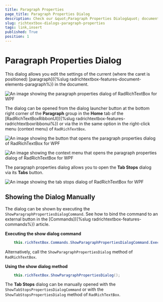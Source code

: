 ```yaml
---
title: Paragraph Properties
page_title: Paragraph Properties Dialog
description: Check our &quot;Paragraph Properties Dialog&quot; documentation article for the RadRichTextBox WPF control.
slug: richtextbox-dialogs-paragraph-properties
tags: link,insert
published: True
position: 1
---
```


# Paragraph Properties Dialog

This dialog allows you edit the settings of the current (where the caret is positioned) [paragraph]({%slug radrichtextbox-features-document-elements-paragraph%}) in the document.

![An image showing the paragraph properties dialog of RadRichTextBox for WPF](images/richtextbox-dialogs-paragraph-properties-0.png)

The dialog can be opened from the dialog launcher button at the bottom right corner of the __Paragraph__ group in the __Home__ tab of the [RadRichTextBoxRibbonUI]({%slug radrichtextbox-features-radrichtextboxribbonui%}) or via the in the same option in the right-click menu (context menu) of `RadRichTextBox`.

![An image showing the button that opens the paragraph properties dialog of RadRichTextBox for WPF](images/richtextbox-dialogs-paragraph-properties-1.png)

![An image showing the context menu that opens the paragraph properties dialog of RadRichTextBox for WPF](images/richtextbox-dialogs-paragraph-properties-2.png)

The paragraph properties dialog allows you to open the __Tab Stops__ dialog via its __Tabs__ button.

![An image showing the tab stops dialog of RadRichTextBox for WPF](images/richtextbox-dialogs-paragraph-properties-3.png)

## Showing the Dialog Manually

The dialog can be shown by executing the `ShowParagraphPropertiesDialogCommand`. See how to bind the command to an external button in the [Commands]({%slug radrichtextbox-features-commands%}) article.

__Executing the show dialog command__
```C#
	this.richTextBox.Commands.ShowParagraphPropertiesDialogCommand.Execute(null);
```

Alternatively, call the `ShowParagraphPropertiesDialog` method of `RadRichTextBox`.

__Using the show dialog method__
```C#
	this.richTextBox.ShowParagraphPropertiesDialog();
```

The __Tab Stops__ dialog can be manually opened with the `ShowTabStopsPropertiesDialogCommand` or with the `ShowTabStopsPropertiesDialog` method of `RadRichTextBox`.
